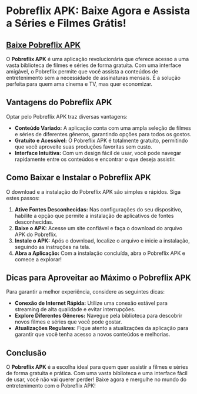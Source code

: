 # Pobreflix APK: Baixe Agora e Assista a Séries e Filmes Grátis!

## [Baixe Pobreflix APK](https://modmeme.com/pt/pobreflix/)

O **Pobreflix APK** é uma aplicação revolucionária que oferece acesso a uma vasta biblioteca de filmes e séries de forma gratuita. Com uma interface amigável, o Pobreflix permite que você assista a conteúdos de entretenimento sem a necessidade de assinaturas mensais. É a solução perfeita para quem ama cinema e TV, mas quer economizar.

## Vantagens do Pobreflix APK

Optar pelo Pobreflix APK traz diversas vantagens:

- **Conteúdo Variado:** A aplicação conta com uma ampla seleção de filmes e séries de diferentes gêneros, garantindo opções para todos os gostos.
- **Gratuito e Acessível:** O Pobreflix APK é totalmente gratuito, permitindo que você aproveite suas produções favoritas sem custo.
- **Interface Intuitiva:** Com um design fácil de usar, você pode navegar rapidamente entre os conteúdos e encontrar o que deseja assistir.

## Como Baixar e Instalar o Pobreflix APK

O download e a instalação do Pobreflix APK são simples e rápidos. Siga estes passos:

1. **Ative Fontes Desconhecidas:** Nas configurações do seu dispositivo, habilite a opção que permite a instalação de aplicativos de fontes desconhecidas.
2. **Baixe o APK:** Acesse um site confiável e faça o download do arquivo APK do Pobreflix.
3. **Instale o APK:** Após o download, localize o arquivo e inicie a instalação, seguindo as instruções na tela.
4. **Abra a Aplicação:** Com a instalação concluída, abra o Pobreflix APK e comece a explorar!

## Dicas para Aproveitar ao Máximo o Pobreflix APK

Para garantir a melhor experiência, considere as seguintes dicas:

- **Conexão de Internet Rápida:** Utilize uma conexão estável para streaming de alta qualidade e evitar interrupções.
- **Explore Diferentes Gêneros:** Navegue pela biblioteca para descobrir novos filmes e séries que você pode gostar.
- **Atualizações Regulares:** Fique atento a atualizações da aplicação para garantir que você tenha acesso a novos conteúdos e melhorias.

## Conclusão

O **Pobreflix APK** é a escolha ideal para quem quer assistir a filmes e séries de forma gratuita e prática. Com uma vasta biblioteca e uma interface fácil de usar, você não vai querer perder! Baixe agora e mergulhe no mundo do entretenimento com o Pobreflix APK!
